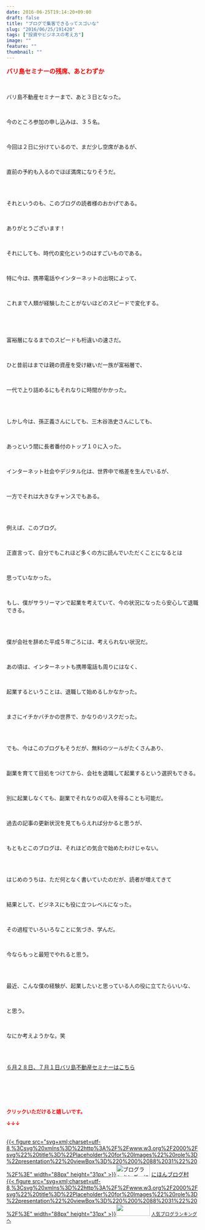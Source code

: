 ```yaml
---
date: 2016-06-25T19:14:20+09:00
draft: false
title: "ブログで集客できるってスゴいな"
slug: "2016/06/25/191420"
tags: ["投資やビジネスの考え方"]
image: ""
feature: ""
thumbnail: ""
---
```

<p><font color="#ff0000" size="3"><strong>バリ島セミナーの残席、あとわずか</strong></font></p><br/><p>バリ島不動産セミナーまで、あと３日となった。</p><br/><p>今のところ参加の申し込みは、３５名。</p><br/><p>今回は２日に分けているので、まだ少し空席があるが、</p><br/><p>直前の予約も入るのでほぼ満席になりそうだ。</p><br/><br/><p>それというのも、このブログの読者様のおかげである。</p><br/><p>ありがとうございます！</p><p><br/></p><p>それにしても、時代の変化というのはすごいものである。</p><br/><p>特に今は、携帯電話やインターネットの出現によって、</p><br/><p>これまで人類が経験したことがないほどのスピードで変化する。</p><br/><p><br/></p><p>富裕層になるまでのスピードも桁違いの速さだ。</p><br/><p>ひと昔前はまでは親の資産を受け継いだ一族が富裕層で、</p><br/><p>一代で上り詰めるにもそれなりに時間がかかった。</p><br/><p><br/>しかし今は、孫正義さんにしても、三木谷浩史さんにしても、</p><br/><p>あっという間に長者番付のトップ１０に入った。</p><br/><p>インターネット社会やデジタル化は、世界中で格差を生んでいるが、</p><br/><p>一方でそれは大きなチャンスでもある。</p><br/><p><br/>例えば、このブログ。</p><br/><p>正直言って、自分でもこれほど多くの方に読んでいただくことになるとは</p><br/><p>思っていなかった。</p><br/><p>もし、僕がサラリーマンで起業を考えていて、今の状況になったら安心して退職できる。</p><br/><p><br/>僕が会社を辞めた平成５年ごろには、考えられない状況だ。</p><br/><p>あの頃は、インターネットも携帯電話も周りにはなく、</p><br/><p>起業するということは、退職して始めるしかなかった。</p><br/><p>まさにイチかバチかの世界で、かなりのリスクだった。</p><br/><p><br/>でも、今はこのブログもそうだが、無料のツールがたくさんあり、</p><br/><p>副業を育てて目処をつけてから、会社を退職して起業するという選択もできる。</p><br/><p>別に起業しなくても、副業でそれなりの収入を得ることも可能だ。</p><p><br/></p><p>過去の記事の更新状況を見てもらえれば分かると思うが、</p><br/><p>もともとこのブログは、それほどの気合で始めたわけじゃない。</p><br/><p><br/>はじめのうちは、ただ何となく書いていたのだが、読者が増えてきて</p><br/><p>結果として、ビジネスにも役に立つレベルになった。</p><br/><p>その過程でいろいろなことに気づき、学んだ。</p><br/><p>今ならもっと最短でやれると思う。</p><br/><br/><p>最近、こんな僕の経験が、起業したいと思っている人の役に立てたらいいな、</p><br/><p>と思う。</p><br/><p>なにか考えようかな。笑</p><br/><br/><p><a href="iin.co.jp" target="_blank">６月２８日、７月１日バリ島不動産セミナーはこちら</a> </p><br/><br/><br/><br/><p><font color="#ff0000" size="2"><strong>クリックいただけると嬉しいです。<br/></strong></font></p><p><font color="#ff0000" size="2"><strong>↓↓↓</strong></font></p><p><br/><a href="http://www.blogmura.com/ranking.html" target="_blank">{{< figure src="svg+xml;charset=utf-8,%3Csvg%20xmlns%3D%22http%3A%2F%2Fwww.w3.org%2F2000%2Fsvg%22%20title%3D%22Placeholder%20for%20Images%22%20role%3D%22presentation%22%20viewBox%3D%220%200%2088%2031%22%20%2F%3E" width="88px" height="31px" >}}<noscript><img border="0" alt="ブログランキング・にほんブログ村へ" src="https://img-proxy.blog-video.jp/images?url=http%3A%2F%2Fwww.blogmura.com%2Fimg%2Fwww88_31.gif" width="88" height="31"></noscript></a> <a href="http://www.blogmura.com/ranking.html" target="_blank">にほんブログ村</a> <br/><a title="人気ブログランキングへ" href="link.php?1804582">{{< figure src="svg+xml;charset=utf-8,%3Csvg%20xmlns%3D%22http%3A%2F%2Fwww.w3.org%2F2000%2Fsvg%22%20title%3D%22Placeholder%20for%20Images%22%20role%3D%22presentation%22%20viewBox%3D%220%200%2088%2031%22%20%2F%3E" width="88px" height="31px" >}}<noscript><img border="0" src="https://blog.with2.net/img/banner/banner_22.gif" width="88" height="31"></noscript></a> <a style="FONT-SIZE: 12px" href="link.php?1804582">人気ブログランキングへ</a> </p>

